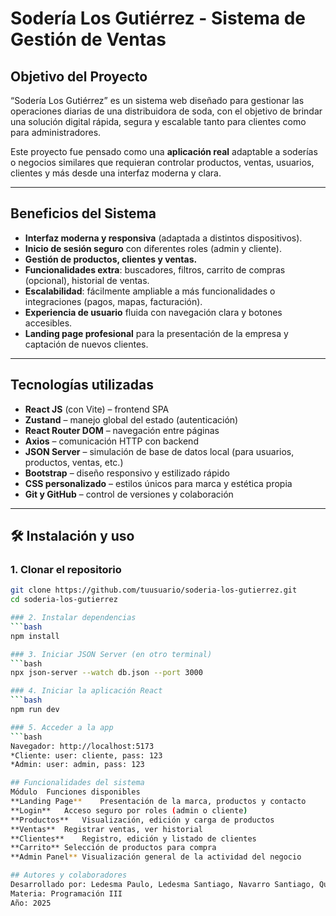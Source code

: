 # Sodería Los Gutiérrez - Sistema de Gestión de Ventas

##  Objetivo del Proyecto

“Sodería Los Gutiérrez” es un sistema web diseñado para gestionar las operaciones diarias de una distribuidora de soda, con el objetivo de brindar una solución digital rápida, segura y escalable tanto para clientes como para administradores.

Este proyecto fue pensado como una **aplicación real** adaptable a soderías o negocios similares que requieran controlar productos, ventas, usuarios, clientes y más desde una interfaz moderna y clara.

---

##  Beneficios del Sistema

-  **Interfaz moderna y responsiva** (adaptada a distintos dispositivos).
-  **Inicio de sesión seguro** con diferentes roles (admin y cliente).
-  **Gestión de productos, clientes y ventas.**
-  **Funcionalidades extra**: buscadores, filtros, carrito de compras (opcional), historial de ventas.
-  **Escalabilidad**: fácilmente ampliable a más funcionalidades o integraciones (pagos, mapas, facturación).
-  **Experiencia de usuario** fluida con navegación clara y botones accesibles.
-  **Landing page profesional** para la presentación de la empresa y captación de nuevos clientes.

---

##  Tecnologías utilizadas

- **React JS** (con Vite) – frontend SPA
- **Zustand** – manejo global del estado (autenticación)
- **React Router DOM** – navegación entre páginas
- **Axios** – comunicación HTTP con backend
- **JSON Server** – simulación de base de datos local (para usuarios, productos, ventas, etc.)
- **Bootstrap** – diseño responsivo y estilizado rápido
- **CSS personalizado** – estilos únicos para marca y estética propia
- **Git y GitHub** – control de versiones y colaboración

---

## 🛠 Instalación y uso

### 1. Clonar el repositorio
```bash
git clone https://github.com/tuusuario/soderia-los-gutierrez.git
cd soderia-los-gutierrez

### 2. Instalar dependencias
```bash
npm install

### 3. Iniciar JSON Server (en otro terminal)
```bash
npx json-server --watch db.json --port 3000

### 4. Iniciar la aplicación React
```bash
npm run dev

### 5. Acceder a la app
```bash
Navegador: http://localhost:5173
*Cliente: user: cliente, pass: 123
*Admin: user: admin, pass: 123

## Funcionalidades del sistema
Módulo	Funciones disponibles
**Landing Page**	Presentación de la marca, productos y contacto
**Login**	Acceso seguro por roles (admin o cliente)
**Productos**	Visualización, edición y carga de productos
**Ventas**	Registrar ventas, ver historial
**Clientes**	Registro, edición y listado de clientes
**Carrito** Selección de productos para compra
**Admin Panel**	Visualización general de la actividad del negocio

## Autores y colaboradores
Desarrollado por: Ledesma Paulo, Ledesma Santiago, Navarro Santiago, Quiroga Jose, Ramirez Leonardo
Materia: Programación III
Año: 2025
